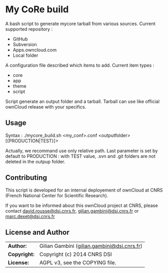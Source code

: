 # My CoRe build

A bash script to generate mycore tarball from various sources. 
Current supported repository :
* GitHub
* Subversion
* Apps.owncloud.com
* Local folder

A configuration file described which items to add.
Current item types :
* core
* app
* theme
* script

Script generate an output folder and a tarball. Tarball can use like official ownCloud release with your specifics.

## Usage

Syntax : ./mycore_build.sh \<my_conf\>.conf \<outputfolder\> \[{PRODUCTION|TEST}]\>

Actually, we recommand use only relative path. Last parameter is set by default to PRODUCTION : with TEST value, .svn and .git folders are not deleted in the outpup folder.

## Contributing

This script is developed for an internal deployement of ownCloud at CNRS (French National Center for Scientific Research).

If you want to be informed about this ownCloud project at CNRS, please contact david.rousse@dsi.cnrs.fr, gilian.gambini@dsi.cnrs.fr or marc.dexet@dsi.cnrs.fr

## License and Author

|                      |                                          |
|:---------------------|:-----------------------------------------|
| **Author:**          | Gilian Gambini (<gilian.gambini@dsi.cnrs.fr>)
| **Copyright:**       | Copyright (c) 2014 CNRS DSI
| **License:**         | AGPL v3, see the COPYING file.
